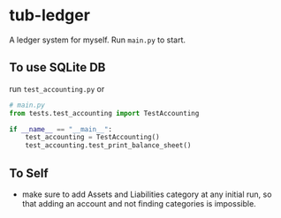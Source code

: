 # tub-ledger
A ledger system for myself. Run `main.py` to start.

## To use SQLite DB
run `test_accounting.py` or
```python
# main.py
from tests.test_accounting import TestAccounting

if __name__ == "__main__":
    test_accounting = TestAccounting()
    test_accounting.test_print_balance_sheet()
```

## To Self
- make sure to add Assets and Liabilities category at any initial run, so that adding an account and not finding categories is impossible.
